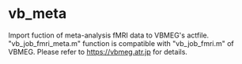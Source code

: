 # vb_meta

Import fuction of meta-analysis fMRI data to VBMEG's actfile.
"vb_job_fmri_meta.m" function is compatible with "vb_job_fmri.m" of VBMEG.
Please refer to https://vbmeg.atr.jp for details.
